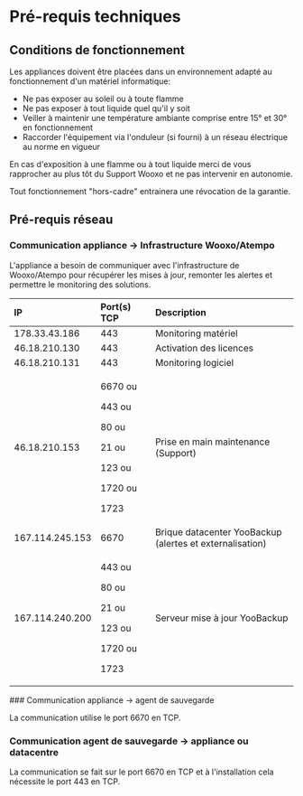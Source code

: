 # Pré-requis techniques

## Conditions de fonctionnement

Les appliances doivent être placées dans un environnement adapté au fonctionnement d'un matériel informatique:

* Ne pas exposer au soleil ou à toute flamme 
* Ne pas exposer à tout liquide quel qu'il y soit
* Veiller à maintenir une température ambiante comprise entre 15° et 30° en fonctionnement
* Raccorder l'équipement via l'onduleur \(si fourni\) à un réseau électrique au norme en vigueur 

En cas d'exposition à une flamme ou à tout liquide merci de vous rapprocher au plus tôt du Support Wooxo et ne pas intervenir en autonomie.

Tout fonctionnement "hors-cadre" entrainera une révocation de la garantie.

## Pré-requis réseau

### Communication appliance -&gt; Infrastructure Wooxo/Atempo

L'appliance a besoin de communiquer avec l'infrastructure de Wooxo/Atempo pour récupérer les mises à jour, remonter les alertes et permettre le monitoring des solutions.

<table>
  <thead>
    <tr>
      <th style="text-align:left">IP</th>
      <th style="text-align:left">Port(s) TCP</th>
      <th style="text-align:left">Description</th>
    </tr>
  </thead>
  <tbody>
    <tr>
      <td style="text-align:left">178.33.43.186</td>
      <td style="text-align:left">443</td>
      <td style="text-align:left">Monitoring matériel</td>
    </tr>
    <tr>
      <td style="text-align:left">46.18.210.130</td>
      <td style="text-align:left">443</td>
      <td style="text-align:left">Activation des licences</td>
    </tr>
    <tr>
      <td style="text-align:left">46.18.210.131</td>
      <td style="text-align:left">443</td>
      <td style="text-align:left">Monitoring logiciel</td>
    </tr>
    <tr>
      <td style="text-align:left">46.18.210.153</td>
      <td style="text-align:left">
        <p>6670 ou</p>
        <p>443 ou</p>
        <p>80 ou</p>
        <p>21 ou</p>
        <p>123 ou</p>
        <p>1720 ou</p>
        <p>1723</p>
      </td>
      <td style="text-align:left">Prise en main maintenance (Support)</td>
    </tr>
    <tr>
      <td style="text-align:left">167.114.245.153</td>
      <td style="text-align:left">6670</td>
      <td style="text-align:left">Brique datacenter YooBackup
        <br />(alertes et externalisation)</td>
    </tr>
    <tr>
      <td style="text-align:left">167.114.240.200</td>
      <td style="text-align:left">
        <p>443 ou</p>
        <p>80 ou</p>
        <p>21 ou</p>
        <p>123 ou</p>
        <p>1720 ou</p>
        <p>1723</p>
      </td>
      <td style="text-align:left">Serveur mise à jour YooBackup</td>
    </tr>
  </tbody>
</table>### Communication appliance -&gt; agent de sauvegarde

La communication utilise le port 6670 en TCP.

### Communication agent de sauvegarde -&gt; appliance ou datacentre

La communication se fait sur le port 6670 en TCP et à l'installation cela nécessite le port  443 en TCP.



